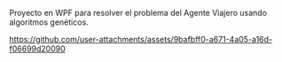 Proyecto en WPF para resolver el problema del Agente Viajero usando algoritmos genéticos.

https://github.com/user-attachments/assets/9bafbff0-a671-4a05-a16d-f06699d20090

